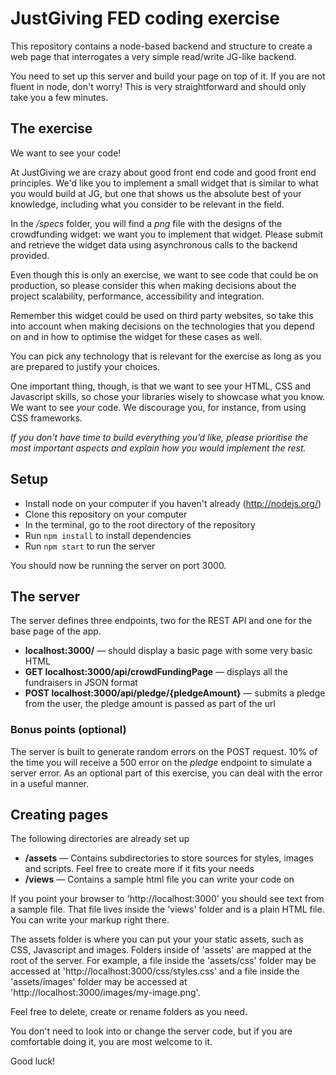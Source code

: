 # JustGiving FED coding exercise #

This repository contains a node-based backend and structure to create a web page that interrogates a very simple read/write JG-like backend.

You need to set up this server and build your page on top of it. If you are not fluent in node, don't worry! This is very straightforward and should only take you a few minutes.

## The exercise ##

We want to see your code!

At JustGiving we are crazy about good front end code and good front end principles. We'd like you to implement a small widget that is similar to what you would build at JG, but one that shows us the absolute best of your knowledge, including what you consider to be relevant in the field.

In the */specs* folder, you will find a *png* file with the designs of the crowdfunding widget: we want you to implement that widget. Please submit and retrieve the widget data using asynchronous calls to the backend provided.

Even though this is only an exercise, we want to see code that could be on production, so please consider this when making decisions about the project scalability, performance, accessibility and integration.

Remember this widget could be used on third party websites, so take this into account when making decisions on the technologies that you depend on and in how to optimise the widget for these cases as well.

You can pick any technology that is relevant for the exercise as long as you are prepared to justify your choices.

One important thing, though, is that we want to see your HTML, CSS and Javascript skills, so chose your libraries wisely to showcase what you know. We want to see *your* code. We discourage you, for instance, from using CSS frameworks.

*If you don't have time to build everything you’d like, please prioritise the most important aspects and explain how you would implement the rest.*


## Setup ##

* Install node on your computer if you haven't already (http://nodejs.org/)
* Clone this repository on your computer
* In the terminal, go to the root directory of the repository
* Run `npm install` to install dependencies
* Run `npm start` to run the server

You should now be running the server on port 3000.


## The server ##

The server defines three endpoints, two for the REST API and one for the base page of the app.

* **localhost:3000/** — should display a basic page with some very basic HTML
* **GET localhost:3000/api/crowdFundingPage** — displays all the fundraisers in JSON format
* **POST localhost:3000/api/pledge/{pledgeAmount}** — submits a pledge from the user, the pledge amount is passed as part of the url

### Bonus points (optional) ###

The server is built to generate random errors on the POST request. 10% of the time you will receive a 500 error on the *pledge* endpoint to simulate a server error. As an optional part of this exercise, you can deal with the error in a useful manner.

## Creating pages ##

The following directories are already set up

* **/assets** — Contains subdirectories to store sources for styles, images and scripts. Feel free to create more if it fits your needs
* **/views** — Contains a sample html file you can write your code on


If you point your browser to 'http://localhost:3000' you should see text from a sample file.
That file lives inside the 'views' folder and is a plain HTML file. You can write your markup right there.

The assets folder is where you can put your your static assets, such as CSS, Javascript and images.
Folders inside of 'assets' are mapped at the root of the server. For example, a file inside the 'assets/css' folder
may be accessed at 'http://localhost:3000/css/styles.css' and a file inside the 'assets/images' folder may be accessed
at 'http://localhost:3000/images/my-image.png'.

Feel free to delete, create or rename folders as you need.

You don't need to look into or change the server code, but if you are comfortable doing it, you are most welcome to it.

Good luck!